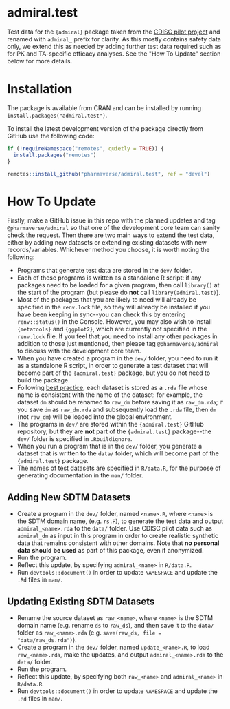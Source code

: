 # admiral.test

Test data for the `{admiral}` package taken from the [CDISC pilot project](https://github.com/cdisc-org/sdtm-adam-pilot-project) and renamed with `admiral_` prefix for clarity.
As this mostly contains safety data only, we extend this as needed by adding further test data required such as for PK and TA-specific efficacy analyses.
See the "How To Update" section below for more details.

# Installation

The package is available from CRAN and can be installed by running `install.packages("admiral.test")`.

To install the latest development version of the package directly from GitHub use the following code:

```r
if (!requireNamespace("remotes", quietly = TRUE)) {
  install.packages("remotes")
}

remotes::install_github("pharmaverse/admiral.test", ref = "devel")
```

# How To Update

Firstly, make a GitHub issue in this repo with the planned updates and tag `@pharmaverse/admiral` so that one of the development core team can sanity check the request.
Then there are two main ways to extend the test data, either by adding new datasets or extending existing datasets with new records/variables. Whichever method you choose, it is worth noting the following:

* Programs that generate test data are stored in the `dev/` folder.
* Each of these programs is written as a standalone R script: if any packages need to be loaded for a given program, then call `library()` at the start of the program (but please do __not__ call `library(admiral.test)`).
* Most of the packages that you are likely to need will already be specified in the `renv.lock` file, so they will already be installed if you have been keeping in sync--you can check this by entering `renv::status()` in the Console. However, you may also wish to install `{metatools}` and `{ggplot2}`, which are currently not specified in the `renv.lock` file. If you feel that you need to install any other packages in addition to those just mentioned, then please tag `@pharmaverse/admiral` to discuss with the development core team.
* When you have created a program in the `dev/` folder, you need to run it as a standalone R script, in order to generate a test dataset that will become part of the `{admiral.test}` package, but you do not need to build the package.
* Following [best practice](https://r-pkgs.org/data.html#sec-data-data), each dataset is stored as a `.rda` file whose name is consistent with the name of the dataset: for example, the dataset `dm` should be renamed to `raw_dm` before saving it as `raw_dm.rda`; if you save `dm` as `raw_dm.rda` and subsequently load the `.rda` file, then `dm` (not `raw_dm`) will be loaded into the global environment.
* The programs in `dev/` are stored within the `{admiral.test}` GitHub repository, but they are __not__ part of the `{admiral.test}` package--the `dev/` folder is specified in `.Rbuildignore`.
* When you run a program that is in the `dev/` folder, you generate a dataset that is written to the `data/` folder, which will become part of the `{admiral.test}` package.
* The names of test datasets are specified in `R/data.R`, for the purpose of generating documentation in the `man/` folder.

## Adding New SDTM Datasets

* Create a program in the `dev/` folder, named `<name>.R`, where `<name>` is the SDTM domain name, (e.g. `rs.R`), to generate the test data and output `admiral_<name>.rda` to the `data/` folder. Use CDISC pilot data such as `admiral_dm` as input in this program in order to create realistic synthetic data that remains consistent with other domains. Note that __no personal data should be used__ as part of this package, even if anonymized.
* Run the program.
* Reflect this update, by specifying `admiral_<name>` in `R/data.R`.
* Run `devtools::document()` in order to update `NAMESPACE` and update the `.Rd` files in `man/`.

## Updating Existing SDTM Datasets

* Rename the source dataset as `raw_<name>`, where `<name>` is the SDTM domain name (e.g. rename `ds` to `raw_ds`), and then save it to the `data/` folder as `raw_<name>.rda` (e.g. `save(raw_ds, file = "data/raw_ds.rda")`).
* Create a program in the `dev/` folder, named `update_<name>.R`, to load `raw_<name>.rda`, make the updates, and output `admiral_<name>.rda` to the `data/` folder.
* Run the program.
* Reflect this update, by specifying both `raw_<name>` and `admiral_<name>` in `R/data.R`.
* Run `devtools::document()` in order to update `NAMESPACE` and update the `.Rd` files in `man/`.
